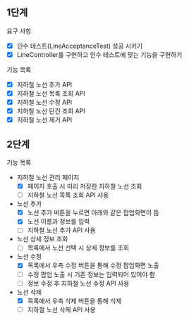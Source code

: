 ## 1단계 
요구 사항
- [x] 인수 테스트(LineAcceptanceTest) 성공 시키기
- [x] LineController를 구현하고 인수 테스트에 맞는 기능을 구현하기

기능 목록
- [x] 지하철 노선 추가 API
- [x] 지하철 노선 목록 조회 API
- [x] 지하철 노선 수정 API
- [x] 지하철 노선 단건 조회 API
- [x] 지하철 노선 제거 API

## 2단계
기능 목록
- 지하철 노선 관리 페이지
    - [x] 페이지 호출 시 미리 저장한 지하철 노선 조회
    - [ ] 지하철 노선 목록 조회 API 사용
- 노선 추가
    - [x] 노선 추가 버튼을 누르면 아래와 같은 팝업화면이 뜸
    - [x] 노선 이름과 정보를 입력
    - [ ] 지하철 노선 추가 API 사용
- 노선 상세 정보 조회
    - [ ] 목록에서 노선 선택 시 상세 정보를 조회
- 노선 수정
    - [x] 목록에서 우측 수정 버튼을 통해 수정 팝업화면 노출
    - [ ] 수정 팝업 노출 시 기존 정보는 입력되어 있어야 함
    - [ ] 정보 수정 후 지하철 노선 수정 API 사용
- 노선 삭제
    - [x] 목록에서 우측 삭제 버튼을 통해 삭제
    - [ ] 지하철 노선 삭제 API 사용
